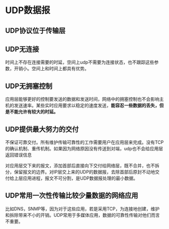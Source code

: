 # UDP数据报

## UDP协议位于传输层

## UDP无连接

时间上不存在连接需要的时延，空间上udp不需要为连接状态，也不跟踪这些参数，开销小。空间上和时间上都具有优势。

## UDP无拥塞控制

应用层能够更好的控制要发送的数据和发送时间，网络中的拥塞控制也不会影响主机的发送速率。某些实时应用要求以稳定的速度发送，**能容忍一些数据的丢失，但是不能允许有较大的时延。**

## UDP提供最大努力的交付

不保证可靠交付。所有维护传输可靠性的工作需要用户在应用层来完成。没有TCP的确认机制、重传机制。如果因为网络原因没有传送到对端，udp也不会给应用层返回错误信息

对应用层交下来的报文，添加首部后直接向下交付给网络层，既不合并，也不拆分，保留报文的边界。对IP层交上来的UDP的数据报，去除首部后原封不动地交付给上层应用进程，报文不可分割，是UDP数据报处理的最小数据。

## UDP常用一次性传输比较少量数据的网络应用

比如DNS，SNMP等，因为对于这些应用，若是采用TCP，为连接地创建，维护和拆除带来不小的开销。UDP常用于多媒体应用，数据的可靠性传输对他们而言不重要。

